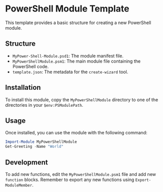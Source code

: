 <!-- @format -->

# PowerShell Module Template

This template provides a basic structure for creating a new PowerShell module.

## Structure

- `MyPower-Shell-Module.psd1`: The module manifest file.
- `MyPowerShellModule.psm1`: The main module file containing the PowerShell code.
- `template.json`: The metadata for the `create-wizard` tool.

## Installation

To install this module, copy the `MyPowerShellModule` directory to one of the directories in your `$env:PSModulePath`.

## Usage

Once installed, you can use the module with the following command:

```powershell
Import-Module MyPowerShellModule
Get-Greeting -Name "World"
```

## Development

To add new functions, edit the `MyPowerShellModule.psm1` file and add new `function` blocks. Remember to export any new functions using `Export-ModuleMember`.
